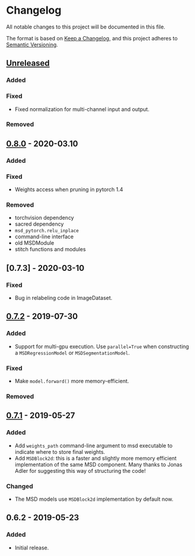 # Changelog
All notable changes to this project will be documented in this file.

The format is based on [Keep a Changelog](https://keepachangelog.com/en/1.0.0/),
and this project adheres to [Semantic Versioning](https://semver.org/spec/v2.0.0.html).

## [Unreleased]
### Added

### Fixed
- Fixed normalization for multi-channel input and output.
### Removed

## [0.8.0] - 2020-03.10
### Added
### Fixed
- Weights access when pruning in pytorch 1.4
### Removed
- torchvision dependency
- sacred dependency
- `msd_pytorch.relu_inplace`
- command-line interface
- old MSDModule
- stitch functions and modules

## [0.7.3] - 2020-03-10
### Fixed
- Bug in relabeling code in ImageDataset.

## [0.7.2] - 2019-07-30
### Added
- Support for multi-gpu execution. Use `parallel=True` when
  constructing a `MSDRegressionModel` or `MSDSegmentationModel`.
### Fixed
- Make `model.forward()` more memory-efficient.
### Removed

## [0.7.1] - 2019-05-27
### Added
- Add `weights_path` command-line argument to msd executable to indicate
  where to store final weights.
- Add `MSDBlock2d`: this is a faster and slightly more memory efficient
  implementation of the same MSD component. Many thanks to Jonas
  Adler for suggesting this way of structuring the code!
### Changed
- The MSD models use `MSDBlock2d` implementation by default now.

## 0.6.2 - 2019-05-23
### Added
- Initial release.

[Unreleased]: https://www.github.com/ahendriksen/msd_pytorch/compare/v0.8.0...master
[0.8.0]: https://www.github.com/ahendriksen/msd_pytorch/compare/v0.7.3...v0.8.0
[0.7.2]: https://www.github.com/ahendriksen/msd_pytorch/compare/v0.7.2...v0.7.3
[0.7.2]: https://www.github.com/ahendriksen/msd_pytorch/compare/v0.7.1...v0.7.2
[0.7.1]: https://www.github.com/ahendriksen/msd_pytorch/compare/v0.6.2...v0.7.1
